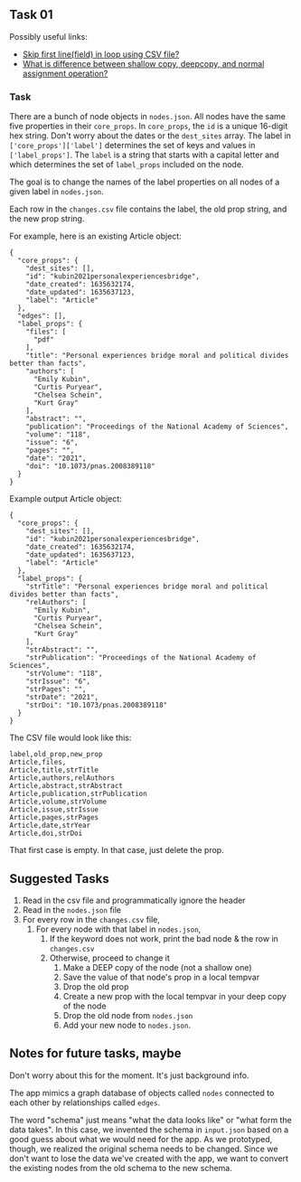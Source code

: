 ## Task 01

Possibly useful links: 

- [Skip first line(field) in loop using CSV file?](https://stackoverflow.com/questions/14674275/skip-first-linefield-in-loop-using-csv-file)
- [What is difference between shallow copy, deepcopy, and normal assignment operation?](https://stackoverflow.com/questions/17246693/what-is-the-difference-between-shallow-copy-deepcopy-and-normal-assignment-oper)

### Task

There are a bunch of node objects in `nodes.json`. All nodes have the same five properties in their `core_props`. In `core_props`, the `id` is a unique 16-digit hex string. Don't worry about the dates or the `dest_sites` array. The label in `['core_props']['label']` determines the set of keys and values in `['label_props']`. The `label` is a string that starts with a capital letter and which determines the set of `label_props` included on the node.

The goal is to change the names of the label properties on all nodes of a given label in `nodes.json`.

Each row in the `changes.csv` file contains the label, the old prop string, and the new prop string.

For example, here is an existing Article object:

```
{
  "core_props": {
    "dest_sites": [],
    "id": "kubin2021personalexperiencesbridge",
    "date_created": 1635632174,
    "date_updated": 1635637123,
    "label": "Article"
  },
  "edges": [],
  "label_props": {
    "files": [
      "pdf"
    ],
    "title": "Personal experiences bridge moral and political divides better than facts",
    "authors": [
      "Emily Kubin",
      "Curtis Puryear",
      "Chelsea Schein",
      "Kurt Gray"
    ],
    "abstract": "",
    "publication": "Proceedings of the National Academy of Sciences",
    "volume": "118",
    "issue": "6",
    "pages": "",
    "date": "2021",
    "doi": "10.1073/pnas.2008389118"
  }
}
```


Example output Article object:

```
{
  "core_props": {
    "dest_sites": [],
    "id": "kubin2021personalexperiencesbridge",
    "date_created": 1635632174,
    "date_updated": 1635637123,
    "label": "Article"
  },
  "label_props": {
    "strTitle": "Personal experiences bridge moral and political divides better than facts",
    "relAuthors": [
      "Emily Kubin",
      "Curtis Puryear",
      "Chelsea Schein",
      "Kurt Gray"
    ],
    "strAbstract": "",
    "strPublication": "Proceedings of the National Academy of Sciences",
    "strVolume": "118",
    "strIssue": "6",
    "strPages": "",
    "strDate": "2021",
    "strDoi": "10.1073/pnas.2008389118"
  }
}
```

The CSV file would look like this:

```
label,old_prop,new_prop
Article,files,
Article,title,strTitle
Article,authors,relAuthors
Article,abstract,strAbstract
Article,publication,strPublication
Article,volume,strVolume
Article,issue,strIssue
Article,pages,strPages
Article,date,strYear
Article,doi,strDoi
```

That first case is empty. In that case, just delete the prop.

## Suggested Tasks

1. Read in the csv file and programmatically ignore the header
1. Read in the `nodes.json` file
1. For every row in the `changes.csv` file, 
    1. For every node with that label in `nodes.json`,
        1. If the keyword does not work, print the bad node & the row in `changes.csv`
        1. Otherwise, proceed to change it
            1. Make a DEEP copy of the node (not a shallow one)
            1. Save the value of that node's prop in a local tempvar
            1. Drop the old prop
            1. Create a new prop with the local tempvar in your deep copy of the node
            1. Drop the old node from `nodes.json`
            1. Add your new node to `nodes.json`.

## Notes for future tasks, maybe

Don't worry about this for the moment. It's just background info. 

The app mimics a graph database of objects called `nodes` connected to each other by relationships called `edges`. 

The word "schema" just means "what the data looks like" or "what form the data takes". In this case, we invented the schema in `input.json` based on a good guess about what we would need for the app. As we prototyped, though, we realized the original schema needs to be changed. Since we don't want to lose the data we've created with the app, we want to convert the existing nodes from the old schema to the new schema. 
